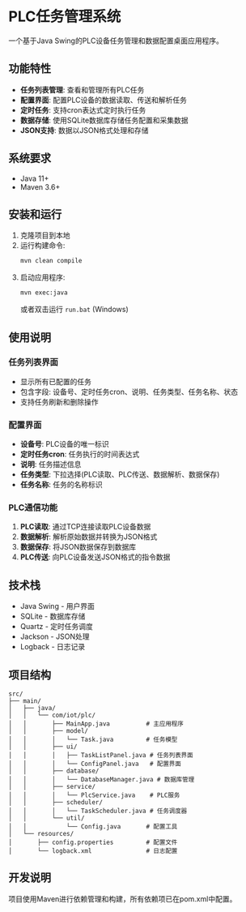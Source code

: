 # PLC任务管理系统

一个基于Java Swing的PLC设备任务管理和数据配置桌面应用程序。

## 功能特性

- **任务列表管理**: 查看和管理所有PLC任务
- **配置界面**: 配置PLC设备的数据读取、传送和解析任务
- **定时任务**: 支持cron表达式定时执行任务
- **数据存储**: 使用SQLite数据库存储任务配置和采集数据
- **JSON支持**: 数据以JSON格式处理和存储

## 系统要求

- Java 11+
- Maven 3.6+

## 安装和运行

1. 克隆项目到本地
2. 运行构建命令:
   ```bash
   mvn clean compile
   ```
3. 启动应用程序:
   ```bash
   mvn exec:java
   ```
   或者双击运行 `run.bat` (Windows)

## 使用说明

### 任务列表界面
- 显示所有已配置的任务
- 包含字段: 设备号、定时任务cron、说明、任务类型、任务名称、状态
- 支持任务刷新和删除操作

### 配置界面
- **设备号**: PLC设备的唯一标识
- **定时任务cron**: 任务执行的时间表达式
- **说明**: 任务描述信息
- **任务类型**: 下拉选择(PLC读取、PLC传送、数据解析、数据保存)
- **任务名称**: 任务的名称标识

### PLC通信功能
1. **PLC读取**: 通过TCP连接读取PLC设备数据
2. **数据解析**: 解析原始数据并转换为JSON格式
3. **数据保存**: 将JSON数据保存到数据库
4. **PLC传送**: 向PLC设备发送JSON格式的指令数据

## 技术栈

- Java Swing - 用户界面
- SQLite - 数据库存储
- Quartz - 定时任务调度
- Jackson - JSON处理
- Logback - 日志记录

## 项目结构

```
src/
├── main/
│   ├── java/
│   │   └── com/iot/plc/
│   │       ├── MainApp.java          # 主应用程序
│   │       ├── model/
│   │       │   └── Task.java         # 任务模型
│   │       ├── ui/
│   │       │   ├── TaskListPanel.java # 任务列表界面
│   │       │   └── ConfigPanel.java   # 配置界面
│   │       ├── database/
│   │       │   └── DatabaseManager.java # 数据库管理
│   │       ├── service/
│   │       │   └── PlcService.java    # PLC服务
│   │       ├── scheduler/
│   │       │   └── TaskScheduler.java # 任务调度器
│   │       └── util/
│   │           └── Config.java       # 配置工具
│   └── resources/
│       ├── config.properties         # 配置文件
│       └── logback.xml               # 日志配置
```

## 开发说明

项目使用Maven进行依赖管理和构建，所有依赖项已在pom.xml中配置。